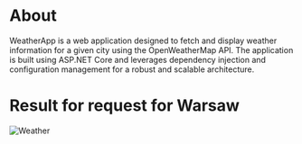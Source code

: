 # About
WeatherApp is a web application designed to fetch and display weather information for a given city using the OpenWeatherMap API. 
The application is built using ASP.NET Core and leverages dependency injection and configuration management for a robust and scalable architecture.

# Result for request for Warsaw
![Weather](https://github.com/DawidStepniewski9/StudentSystem/assets/69014226/68eb4f73-6041-48ef-8584-7310fa6347cb)
